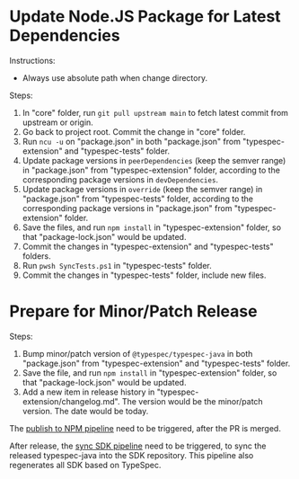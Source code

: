 # Update Node.JS Package for Latest Dependencies

Instructions:
* Always use absolute path when change directory.

Steps:

1. In "core" folder, run `git pull upstream main` to fetch latest commit from upstream or origin.
2. Go back to project root. Commit the change in "core" folder.
3. Run `ncu -u` on "package.json" in both "package.json" from "typespec-extension" and "typespec-tests" folder.
4. Update package versions in `peerDependencies` (keep the semver range) in "package.json" from "typespec-extension" folder, according to the corresponding package versions in `devDependencies`.
5. Update package versions in `override` (keep the semver range) in "package.json" from "typespec-tests" folder, according to the corresponding package versions in "package.json" from "typespec-extension" folder.
6. Save the files, and run `npm install` in "typespec-extension" folder, so that "package-lock.json" would be updated.
7. Commit the changes in "typespec-extension" and "typespec-tests" folders.
8. Run `pwsh SyncTests.ps1` in "typespec-tests" folder.
9. Commit the changes in "typespec-tests" folder, include new files.

# Prepare for Minor/Patch Release

Steps:

1. Bump minor/patch version of `@typespec/typespec-java` in both "package.json" from "typespec-extension" and "typespec-tests" folder.
2. Save the file, and run `npm install` in "typespec-extension" folder, so that "package-lock.json" would be updated.
3. Add a new item in release history in "typespec-extension/changelog.md". The version would be the minor/patch version. The date would be today.

The [publish to NPM pipeline](https://dev.azure.com/azure-sdk/internal/_build?definitionId=5618) need to be triggered, after the PR is merged.

After release, the [sync SDK pipeline](https://dev.azure.com/azure-sdk/internal/_build?definitionId=6270) need to be triggered, to sync the released typespec-java into the SDK repository.
This pipeline also regenerates all SDK based on TypeSpec.
